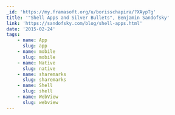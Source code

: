 ```yaml
---
_id: 'https://my.framasoft.org/u/borisschapira/?XAypTg'
title: '"Shell Apps and Silver Bullets", Benjamin Sandofsky'
link: 'https://sandofsky.com/blog/shell-apps.html'
date: '2015-02-24'
tags:
    - name: App
      slug: app
    - name: mobile
      slug: mobile
    - name: Native
      slug: native
    - name: sharemarks
      slug: sharemarks
    - name: Shell
      slug: shell
    - name: WebView
      slug: webview
---
```


<div class="markdown"><p></p></div>
